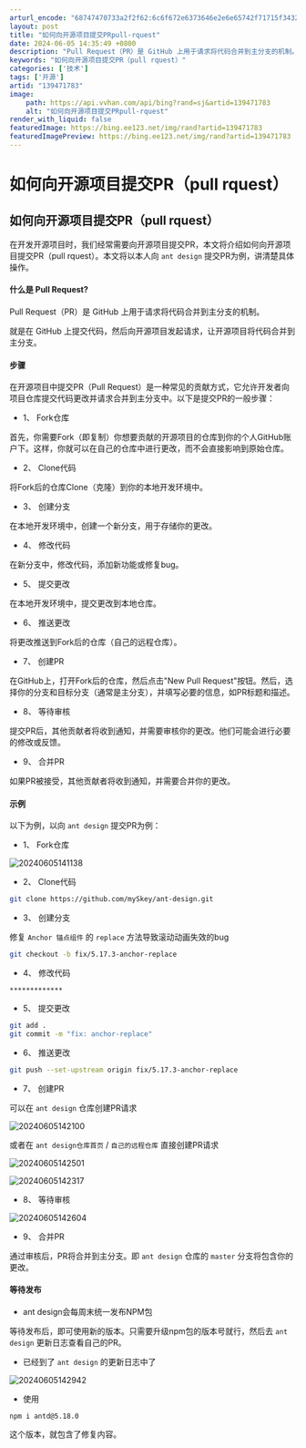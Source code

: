 ```yaml
---
arturl_encode: "68747470733a2f2f62:6c6f672e6373646e2e6e65742f71715f34323033363230332f:61727469636c652f64657461696c732f313339343731373833"
layout: post
title: "如何向开源项目提交PRpull-rquest"
date: 2024-06-05 14:35:49 +0800
description: "Pull Request（PR）是 GitHub 上用于请求将代码合并到主分支的机制。就是在 Git"
keywords: "如何向开源项目提交PR（pull rquest）"
categories: ['技术']
tags: ['开源']
artid: "139471783"
image:
    path: https://api.vvhan.com/api/bing?rand=sj&artid=139471783
    alt: "如何向开源项目提交PRpull-rquest"
render_with_liquid: false
featuredImage: https://bing.ee123.net/img/rand?artid=139471783
featuredImagePreview: https://bing.ee123.net/img/rand?artid=139471783
---
```


# 如何向开源项目提交PR（pull rquest）

## 如何向开源项目提交PR（pull rquest）

在开发开源项目时，我们经常需要向开源项目提交PR，本文将介绍如何向开源项目提交PR（pull rquest）。本文将以本人向
`ant design`
提交PR为例，讲清楚具体操作。

#### 什么是 Pull Request?

Pull Request（PR）是 GitHub 上用于请求将代码合并到主分支的机制。

就是在 GitHub 上提交代码，然后向开源项目发起请求，让开源项目将代码合并到主分支。

#### 步骤

在开源项目中提交PR（Pull Request）是一种常见的贡献方式，它允许开发者向项目仓库提交代码更改并请求合并到主分支中。以下是提交PR的一般步骤：

* 1、 Fork仓库

首先，你需要Fork（即复制）你想要贡献的开源项目的仓库到你的个人GitHub账户下。这样，你就可以在自己的仓库中进行更改，而不会直接影响到原始仓库。

* 2、 Clone代码

将Fork后的仓库Clone（克隆）到你的本地开发环境中。

* 3、 创建分支

在本地开发环境中，创建一个新分支，用于存储你的更改。

* 4、 修改代码

在新分支中，修改代码，添加新功能或修复bug。

* 5、 提交更改

在本地开发环境中，提交更改到本地仓库。

* 6、 推送更改

将更改推送到Fork后的仓库（自己的远程仓库）。

* 7、 创建PR

在GitHub上，打开Fork后的仓库，然后点击"New Pull Request"按钮。然后，选择你的分支和目标分支（通常是主分支），并填写必要的信息，如PR标题和描述。

* 8、 等待审核

提交PR后，其他贡献者将收到通知，并需要审核你的更改。他们可能会进行必要的修改或反馈。

* 9、 合并PR

如果PR被接受，其他贡献者将收到通知，并需要合并你的更改。

#### 示例

以下为例，以向
`ant design`
提交PR为例：

* 1、 Fork仓库

![20240605141138](https://i-blog.csdnimg.cn/blog_migrate/9ede0f0f5b2215ac8f7c6c0dd88a6175.png)

* 2、 Clone代码

```bash
git clone https://github.com/mySkey/ant-design.git

```

* 3、 创建分支

修复
`Anchor 锚点组件`
的
`replace`
方法导致滚动动画失效的bug

```bash
git checkout -b fix/5.17.3-anchor-replace

```

* 4、 修改代码

```
*************

```

* 5、 提交更改

```bash
git add .
git commit -m "fix: anchor-replace"

```

* 6、 推送更改

```bash
git push --set-upstream origin fix/5.17.3-anchor-replace

```

* 7、 创建PR

可以在
`ant design`
仓库创建PR请求

![20240605142100](https://i-blog.csdnimg.cn/blog_migrate/202abbc3c03de6ab2527756dcb03b195.png)

或者在
`ant design仓库首页`
/
`自己的远程仓库`
直接创建PR请求

![20240605142501](https://i-blog.csdnimg.cn/blog_migrate/ac5adc7a554abd3b83720b0a9fc5d309.png)

![20240605142317](https://i-blog.csdnimg.cn/blog_migrate/d39c46998105dd43367ac00616625a19.png)

* 8、 等待审核

![20240605142604](https://i-blog.csdnimg.cn/blog_migrate/924a236e7293c9517d2d20d618b390a0.png)

* 9、 合并PR

通过审核后，PR将合并到主分支。即
`ant design`
仓库的
`master`
分支将包含你的更改。

#### 等待发布

* ant design会每周末统一发布NPM包

等待发布后，即可使用新的版本。只需要升级npm包的版本号就行，然后去
`ant design`
更新日志查看自己的PR。

* 已经到了
  `ant design`
  的更新日志中了

![20240605142942](https://i-blog.csdnimg.cn/blog_migrate/32038823e48fd4838675f2691d345f6d.png)

* 使用

```
npm i antd@5.18.0

```

这个版本，就包含了修复内容。